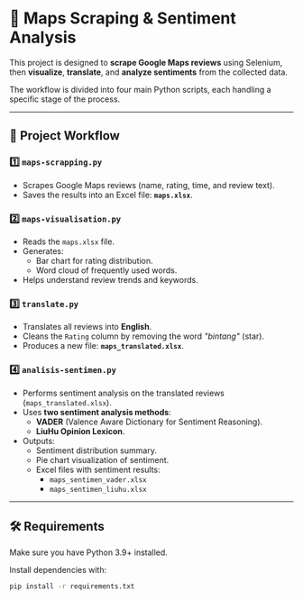 # 📌 Maps Scraping & Sentiment Analysis

This project is designed to **scrape Google Maps reviews** using Selenium, then **visualize**, **translate**, and **analyze sentiments** from the collected data.  

The workflow is divided into four main Python scripts, each handling a specific stage of the process.

---

## 🔧 Project Workflow

### 1️⃣ `maps-scrapping.py`
- Scrapes Google Maps reviews (name, rating, time, and review text).  
- Saves the results into an Excel file: **`maps.xlsx`**.  

### 2️⃣ `maps-visualisation.py`
- Reads the `maps.xlsx` file.  
- Generates:  
  - Bar chart for rating distribution.  
  - Word cloud of frequently used words.  
- Helps understand review trends and keywords.  

### 3️⃣ `translate.py`
- Translates all reviews into **English**.  
- Cleans the `Rating` column by removing the word *"bintang"* (star).  
- Produces a new file: **`maps_translated.xlsx`**.  

### 4️⃣ `analisis-sentimen.py`
- Performs sentiment analysis on the translated reviews (`maps_translated.xlsx`).  
- Uses **two sentiment analysis methods**:  
  - **VADER** (Valence Aware Dictionary for Sentiment Reasoning).  
  - **LiuHu Opinion Lexicon**.  
- Outputs:  
  - Sentiment distribution summary.  
  - Pie chart visualization of sentiment.  
  - Excel files with sentiment results:  
    - `maps_sentimen_vader.xlsx`  
    - `maps_sentimen_liuhu.xlsx`  

---

## 🛠️ Requirements

Make sure you have Python 3.9+ installed.  

Install dependencies with:

```bash
pip install -r requirements.txt
